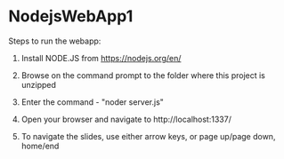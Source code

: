 ﻿# NodejsWebApp1

Steps to run the webapp:

1) Install NODE.JS from https://nodejs.org/en/

2) Browse on the command prompt to the folder where this project is unzipped

3) Enter the command - "noder server.js"

4) Open your browser and navigate to http://localhost:1337/

5) To navigate the slides, use either arrow keys, or page up/page down, home/end